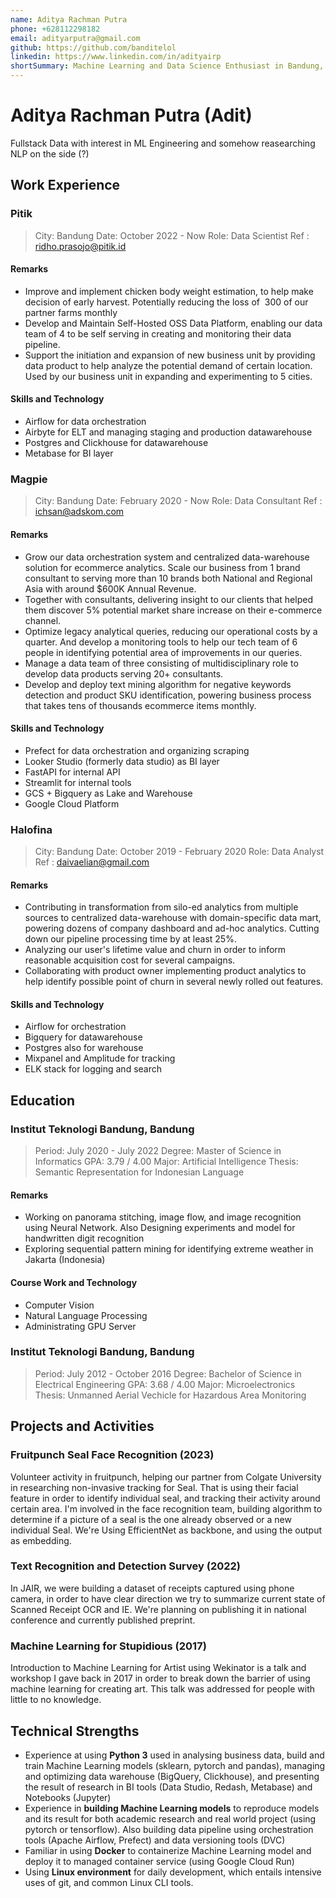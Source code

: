 ```yaml
---
name: Aditya Rachman Putra
phone: +628112298182
email: adityarputra@gmail.com
github: https://github.com/banditelol
linkedin: https://www.linkedin.com/in/adityairp
shortSummary: Machine Learning and Data Science Enthusiast in Bandung, Indonesia
---
```


# Aditya Rachman Putra (Adit)
Fullstack Data with interest in ML Engineering and somehow reasearching NLP on the side (?)

## Work Experience

### Pitik
> City: Bandung
> Date: October 2022 - Now
> Role: Data Scientist
> Ref : ridho.prasojo@pitik.id

#### Remarks
-   Improve and implement chicken body weight estimation, to help make
    decision of early harvest. Potentially reducing the loss of  300 of
    our partner farms monthly
-   Develop and Maintain Self-Hosted OSS Data Platform, enabling our
    data team of 4 to be self serving in creating and monitoring their
    data pipeline.
-   Support the initiation and expansion of new business unit by
    providing data product to help analyze the potential demand of
    certain location. Used by our business unit in expanding and
    experimenting to 5 cities.

#### Skills and Technology

- Airflow for data orchestration
- Airbyte for ELT and managing staging and production datawarehouse
- Postgres and Clickhouse for datawarehouse
- Metabase for BI layer

### Magpie
> City: Bandung
> Date: February 2020 - Now
> Role: Data Consultant
> Ref : ichsan@adskom.com

#### Remarks

-   Grow our data orchestration system and centralized data-warehouse
    solution for ecommerce analytics. Scale our business from 1 brand
    consultant to serving more than 10 brands both National and Regional
    Asia with around \$600K Annual Revenue.
-   Together with consultants, delivering insight to our clients that
    helped them discover 5% potential market share increase on their
    e-commerce channel.
-   Optimize legacy analytical queries, reducing our operational costs
    by a quarter. And develop a monitoring tools to help our tech team
    of 6 people in identifying potential area of improvements in our
    queries.
-   Manage a data team of three consisting of multidisciplinary role to
    develop data products serving 20+ consultants.
-   Develop and deploy text mining algorithm for negative keywords
    detection and product SKU identification, powering business process
    that takes tens of thousands ecommerce items monthly.

#### Skills and Technology

- Prefect for data orchestration and organizing scraping
- Looker Studio (formerly data studio) as BI layer
- FastAPI for internal API
- Streamlit for internal tools
- GCS + Bigquery as Lake and Warehouse
- Google Cloud Platform

### Halofina
> City: Bandung
> Date: October 2019 - February 2020
> Role: Data Analyst
> Ref : daivaelian@gmail.com

#### Remarks

-   Contributing in transformation from silo-ed analytics from multiple
    sources to centralized data-warehouse with domain-specific data
    mart, powering dozens of company dashboard and ad-hoc analytics.
    Cutting down our pipeline processing time by at least 25%.
-   Analyzing our user's lifetime value and churn in order to inform
    reasonable acquisition cost for several campaigns.
-   Collaborating with product owner implementing product analytics to
    help identify possible point of churn in several newly rolled out
    features.

#### Skills and Technology

- Airflow for orchestration
- Bigquery for datawarehouse
- Postgres also for warehouse
- Mixpanel and Amplitude for tracking
- ELK stack for logging and search

## Education

### Institut Teknologi Bandung, Bandung
> Period: July 2020 - July 2022
> Degree: Master of Science in Informatics
> GPA: 3.79 / 4.00
> Major: Artificial Intelligence
> Thesis: Semantic Representation for Indonesian Language

#### Remarks

-   Working on panorama stitching, image flow, and image recognition
    using Neural Network. Also Designing experiments and model for
    handwritten digit recognition
-   Exploring sequential pattern mining for identifying extreme weather
    in Jakarta (Indonesia)

#### Course Work and Technology

- Computer Vision
- Natural Language Processing
- Administrating GPU Server

### Institut Teknologi Bandung, Bandung
> Period: July 2012 - October 2016
> Degree: Bachelor of Science in Electrical Engineering
> GPA: 3.68 / 4.00
> Major: Microelectronics
> Thesis: Unmanned Aerial Vechicle for Hazardous Area Monitoring

## Projects and Activities

### Fruitpunch Seal Face Recognition (2023)

Volunteer activity in fruitpunch, helping our partner from Colgate
University in researching non-invasive tracking for Seal. That is using
their facial feature in order to identify individual seal, and tracking
their activity around certain area. I'm involved in the face recognition
team, building algorithm to determine if a picture of a seal is the one
already observed or a new individual Seal. We're Using EfficientNet as
backbone, and using the output as embedding.

### Text Recognition and Detection Survey (2022)
In JAIR, we were building a dataset of receipts captured using phone
camera, in order to have clear direction we try to summarize current
state of Scanned Receipt OCR and IE. We're planning on publishing it in
national conference and currently published preprint.

### Machine Learning for Stupidious (2017)
Introduction to Machine Learning for Artist using Wekinator is a talk
and workshop I gave back in 2017 in order to break down the barrier of
using machine learning for creating art. This talk was addressed for
people with little to no knowledge.

## Technical Strengths

-   Experience at using **Python 3** used in analysing business data,
    build and train Machine Learning models (sklearn, pytorch and
    pandas), managing and optimizing data warehouse (BigQuery,
    Clickhouse), and presenting the result of research in BI tools (Data
    Studio, Redash, Metabase) and Notebooks (Jupyter)
-   Experience in **building Machine Learning models** to reproduce
    models and its result for both academic research and real world
    project (using pytorch or tensorflow). Also building data pipeline
    using orchestration tools (Apache Airflow, Prefect) and data
    versioning tools (DVC)
-   Familiar in using **Docker** to containerize Machine Learning model
    and deploy it to managed container service (using Google Cloud Run)
-   Using **Linux environment** for daily development, which entails
    intensive uses of git, and common Linux CLI tools.
